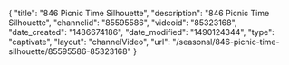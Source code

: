 {
    "title": "846 Picnic Time Silhouette",
    "description": "846 Picnic Time Silhouette",
    "channelid": "85595586",
    "videoid": "85323168",
    "date_created": "1486674186",
    "date_modified": "1490124344",
    "type": "captivate",
    "layout": "channelVideo",
    "url": "\/seasonal\/846-picnic-time-silhouette\/85595586-85323168"
}